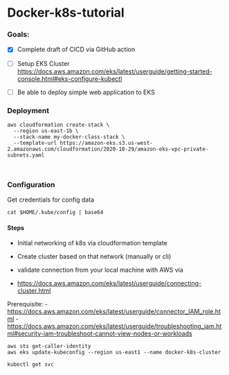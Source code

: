 # Docker-k8s-tutorial

### Goals:

- [x] Complete draft of CICD via GitHub action
- [ ] Setup EKS Cluster https://docs.aws.amazon.com/eks/latest/userguide/getting-started-console.html#eks-configure-kubectl
- [ ] Be able to deploy simple web application to EKS


### Deployment

```shell
aws cloudformation create-stack \
  --region us-east-1b \
  --stack-name my-docker-class-stack \
  --template-url https://amazon-eks.s3.us-west-2.amazonaws.com/cloudformation/2020-10-29/amazon-eks-vpc-private-subnets.yaml
  
  
```
### Configuration
Get credentials for config data 

```
cat $HOME/.kube/config | base64
```

#### Steps
- Initial networking of k8s via cloudformation template
- Create cluster based on that network (manually or cli)
- validate connection from your local machine with AWS via

- https://docs.aws.amazon.com/eks/latest/userguide/connecting-cluster.html

Prerequisite:
    - https://docs.aws.amazon.com/eks/latest/userguide/connector_IAM_role.html
    - https://docs.aws.amazon.com/eks/latest/userguide/troubleshooting_iam.html#security-iam-troubleshoot-cannot-view-nodes-or-workloads

```
aws sts get-caller-identity
aws eks update-kubeconfig --region us-east1 --name docker-k8s-cluster

kubectl get svc
```